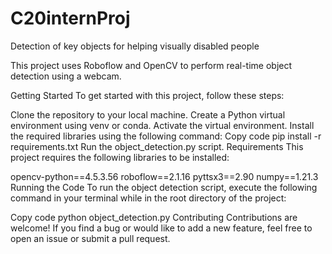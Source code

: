 # C20internProj
Detection of key objects for helping visually disabled people

This project uses Roboflow and OpenCV to perform real-time object detection using a webcam.

Getting Started
To get started with this project, follow these steps:

Clone the repository to your local machine.
Create a Python virtual environment using venv or conda.
Activate the virtual environment.
Install the required libraries using the following command:
Copy code
pip install -r requirements.txt
Run the object_detection.py script.
Requirements
This project requires the following libraries to be installed:

opencv-python==4.5.3.56
roboflow==2.1.16
pyttsx3==2.90
numpy==1.21.3
Running the Code
To run the object detection script, execute the following command in your terminal while in the root directory of the project:

Copy code
python object_detection.py
Contributing
Contributions are welcome! If you find a bug or would like to add a new feature, feel free to open an issue or submit a pull request.
